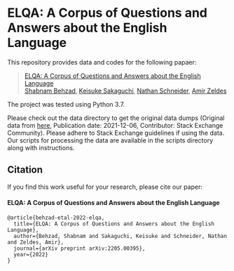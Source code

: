 # ELQA: A Corpus of Questions and Answers about the English Language


This repository provides data and codes for the following papaer:

> [ELQA: A Corpus of Questions and Answers about the English Language](https://arxiv.org/abs/2205.00395) <br>
> [Shabnam Behzad](https://shabnam-b.github.io/), [Keisuke Sakaguchi](https://keisuke-sakaguchi.github.io/), [Nathan Schneider](https://people.cs.georgetown.edu/nschneid/), [Amir Zeldes](https://corpling.uis.georgetown.edu/amir/) <br>


The project was tested using Python 3.7. <br>

Please check out the data directory to get the original data dumps (Original data from [here](https://archive.org/details/stackexchange), Publication date: 2021-12-06, Contributor: Stack Exchange Community). Please adhere to Stack Exchange guidelines if using the data. Our scripts for processing the data are available in the scripts directory along with instructions. <br>


## Citation
If you find this work useful for your research, please cite our paper:

#### ELQA: A Corpus of Questions and Answers about the English Language
```
@article{behzad-etal-2022-elqa,
  title={ELQA: A Corpus of Questions and Answers about the English Language},
  author={Behzad, Shabnam and Sakaguchi, Keisuke and Schneider, Nathan and Zeldes, Amir},
  journal={arXiv preprint arXiv:2205.00395},
  year={2022}
}
```

